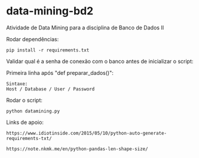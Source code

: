 # data-mining-bd2
Atividade de Data Mining para a disciplina de Banco de Dados II

Rodar dependências:

    pip install -r requirements.txt

Validar qual é a senha de conexão com o banco antes de inicializar o script:

Primeira linha após "def preparar_dados()":

    Sintaxe:
    Host / Database / User / Password

Rodar o script:

    python datamining.py


Links de apoio:

    https://www.idiotinside.com/2015/05/10/python-auto-generate-requirements-txt/

    https://note.nkmk.me/en/python-pandas-len-shape-size/
